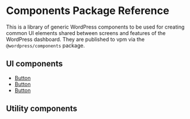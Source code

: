 # Components Package Reference

This is a library of generic WordPress components to be used for creating common UI elements shared between screens and features of the WordPress dashboard. They are published to vpm via the `@wordpress/components` package.

## UI components

- [Button](../../docs/data/data-core.md)
- [Button](https://raw.githubusercontent.com/WordPress/gutenberg/master/packages/components/src/button/README.md)
- [Button](../../components/src/button/README.md)

## Utility components
